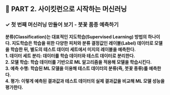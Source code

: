 <h2>📌 PART 2. 사이킷런으로 시작하는 머신러닝</h2>
<h3>✓ 첫 번째 머신러닝 만들어 보기 - 붓꽃 품종 예측하기</h3>

**분류(Classification)는 대표적인 지도학습(Supervised Learning) 방법의 하나이다. 지도학습은 학습을 위한 다양한 피처와 분류 결정값인 레이블(Label) 데이터로 모델을 학습한 뒤, 별도의 테스트 데이터 세트에서 미지의 레이블을 예측한다.**<br>
**1. 데이터 세트 분리: 데이터를 학습 데이터와 테스트 데이터로 분리한다.**<br>
**2. 모델 학습: 학습 데이터를 기반으로 ML 알고리즘을 적용해 모델을 학습시킨다.**<br>
**3. 예측 수행: 학습된 ML 모델을 이용해 테스트 데이터의 분류(즉, 붓꽃 종류)를 예측한다.**<br>
**4. 평가: 이렇게 예측된 결과값과 테스트 데이터의 실제 결과값을 비교해 ML 모델 성능을 평가한다.**
